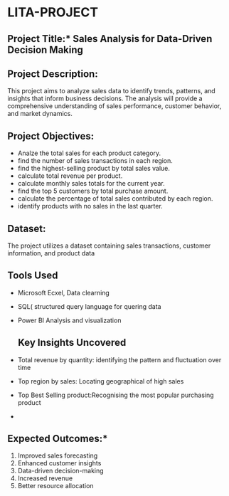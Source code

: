 # LITA-PROJECT
## Project Title:* Sales Analysis for Data-Driven Decision Making

## Project Description:

This project aims to analyze sales data to identify trends, patterns, and insights that inform business decisions. The analysis will provide a comprehensive understanding of sales performance, customer behavior, and market dynamics.

## Project Objectives:

- Analze the total sales for each product category.
- find the number of sales transactions in each region.
-  find the highest-selling product by total sales value.
- calculate total revenue per product.
- calculate monthly sales totals for the current year.
- find the top 5 customers by total purchase amount.
- calculate the percentage of total sales contributed by each region.
- identify products with no sales in the last quarter.
  
## Dataset:

The project utilizes a dataset containing sales transactions, customer information, and product data

## Tools Used
- Microsoft Ecxel, Data clearning
- SQL( structured query language for quering data
- Power BI Analysis and visualization

  ## Key Insights Uncovered 

- Total revenue by quantity: identifying the pattern and fluctuation over time
- Top region by sales: Locating geographical of high sales 
- Top Best Selling product:Recognising the most popular purchasing product
- 

## Expected Outcomes:*

1. Improved sales forecasting
2. Enhanced customer insights
3. Data-driven decision-making
4. Increased revenue
5. Better resource allocation



